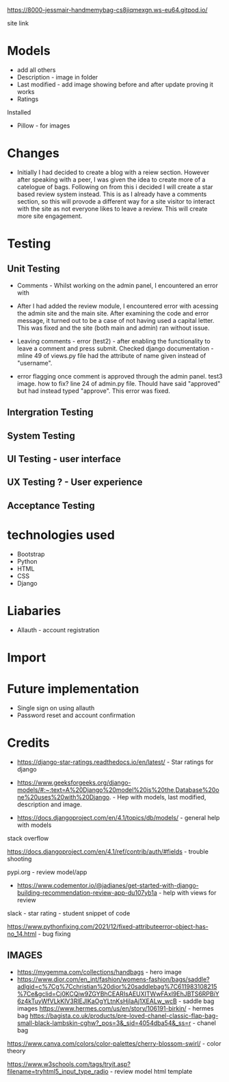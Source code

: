 
https://8000-jessmair-handmemybag-cs8jiqmexgn.ws-eu64.gitpod.io/

site link 


# Models
- add all others 
- Description - image in folder 
- Last modified - add image showing before and after update proving it works 
- Ratings 


Installed 
- Pillow - for images 



# Changes 
- Initially I had decided to create a blog with a reiew section. However after speaking with a peer, I was given the idea to create more of a catelogue of bags. Following on from this i decided I will create a star based review system instead. This is as I already have a comments section, so this will provode a different way for a site visitor to interact with the site as not everyone likes to leave a review. This will create more site engagement. 

# Testing 
## Unit Testing
- Comments - Whilst working on the admin panel, I encountered an error with 



- After I had added the review module, I encountered error with acessing the admin site and the main site. After examining the code and error message, it turned out to be a case of not having used a capital letter. This was fixed and the site (both main and admin) ran without issue. 



- Leaving comments - error (test2) - after enabling the functionality to leave a comment and press submit. Checked django documentation - mline 49 of views.py file had the attribute of name given instead of "username".

- error flagging once comment is approved through the admin panel. test3 image. 
how to fix? 
line 24 of admin.py file. Thould have said "approved" but had instead typed "approve". This error was fixed. 

## Intergration Testing

## System Testing 

## UI Testing - user interface 
## UX Testing ? - User experience 

## Acceptance Testing 



# technologies used 

- Bootstrap
- Python 
- HTML
- CSS
- Django

# Liabaries 
- Allauth - account registration 


# Import




# Future implementation 
- Single sign on using allauth 
- Password reset and account confirmation 




# Credits 
- https://django-star-ratings.readthedocs.io/en/latest/ - Star ratings for django 
- https://www.geeksforgeeks.org/django-models/#:~:text=A%20Django%20model%20is%20the,Database%20one%20uses%20with%20Django. - Hep with models, last modified, description and image. 

- https://docs.djangoproject.com/en/4.1/topics/db/models/ - general help with models 

stack overflow 

https://docs.djangoproject.com/en/4.1/ref/contrib/auth/#fields - trouble shooting 

pypi.org - review model/app

- https://www.codementor.io/@jadianes/get-started-with-django-building-recommendation-review-app-du107yb1a - help with views for review

slack - star rating - student snippet of code 

https://www.pythonfixing.com/2021/12/fixed-attributeerror-object-has-no_14.html - bug fixing 

## IMAGES 
- https://mygemma.com/collections/handbags - hero image 
- https://www.dior.com/en_int/fashion/womens-fashion/bags/saddle?adlgid=c%7Cg%7Cchristian%20dior%20saddlebag%7C611983108215%7Ce&gclid=Cj0KCQjw9ZGYBhCEARIsAEUXITWwFAxI9EhJBTS6RPBiY6z4kTuyWfVLkKlV3RlEJlKaOgYLtnKsHjIaAj1XEALw_wcB - saddle bag images 
https://www.hermes.com/us/en/story/106191-birkin/ - hermes bag 
https://bagista.co.uk/products/pre-loved-chanel-classic-flap-bag-small-black-lambskin-cghw?_pos=3&_sid=4054dba54&_ss=r - chanel bag 


https://www.canva.com/colors/color-palettes/cherry-blossom-swirl/ - color theory 

https://www.w3schools.com/tags/tryit.asp?filename=tryhtml5_input_type_radio - review model html template 
